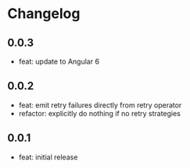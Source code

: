 # Changelog

## 0.0.3
- feat: update to Angular 6

## 0.0.2
- feat: emit retry failures directly from retry operator
- refactor: explicitly do nothing if no retry strategies

## 0.0.1
- feat: initial release